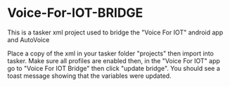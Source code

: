 # Voice-For-IOT-BRIDGE

This is a tasker xml project used to bridge the "Voice For IOT" android app and AutoVoice

Place a copy of the xml in your tasker folder "projects" then import into tasker. Make sure all profiles are enabled then, in the "Voice For IOT" app go to "Voice For IOT Bridge" then click "update bridge". You should see a toast message showing that the variables were updated.

